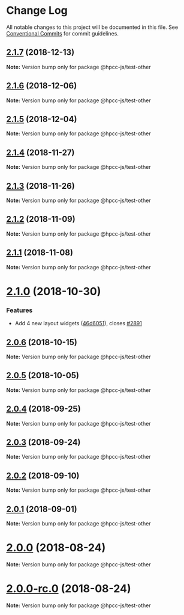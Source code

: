# Change Log

All notable changes to this project will be documented in this file.
See [Conventional Commits](https://conventionalcommits.org) for commit guidelines.

## [2.1.7](https://github.com/GordonSmith/Visualization/compare/@hpcc-js/test-other@2.1.6...@hpcc-js/test-other@2.1.7) (2018-12-13)

**Note:** Version bump only for package @hpcc-js/test-other






## [2.1.6](https://github.com/GordonSmith/Visualization/compare/@hpcc-js/test-other@2.1.5...@hpcc-js/test-other@2.1.6) (2018-12-06)

**Note:** Version bump only for package @hpcc-js/test-other






## [2.1.5](https://github.com/GordonSmith/Visualization/compare/@hpcc-js/test-other@2.1.4...@hpcc-js/test-other@2.1.5) (2018-12-04)

**Note:** Version bump only for package @hpcc-js/test-other






## [2.1.4](https://github.com/GordonSmith/Visualization/compare/@hpcc-js/test-other@2.1.3...@hpcc-js/test-other@2.1.4) (2018-11-27)

**Note:** Version bump only for package @hpcc-js/test-other






<a name="2.1.3"></a>
## [2.1.3](https://github.com/GordonSmith/Visualization/compare/@hpcc-js/test-other@2.1.2...@hpcc-js/test-other@2.1.3) (2018-11-26)

**Note:** Version bump only for package @hpcc-js/test-other





<a name="2.1.2"></a>
## [2.1.2](https://github.com/GordonSmith/Visualization/compare/@hpcc-js/test-other@2.1.1...@hpcc-js/test-other@2.1.2) (2018-11-09)

**Note:** Version bump only for package @hpcc-js/test-other





<a name="2.1.1"></a>
## [2.1.1](https://github.com/GordonSmith/Visualization/compare/@hpcc-js/test-other@2.1.0...@hpcc-js/test-other@2.1.1) (2018-11-08)

**Note:** Version bump only for package @hpcc-js/test-other





<a name="2.1.0"></a>
# [2.1.0](https://github.com/GordonSmith/Visualization/compare/@hpcc-js/test-other@2.0.6...@hpcc-js/test-other@2.1.0) (2018-10-30)


### Features

* Add 4 new layout widgets ([46d6051](https://github.com/GordonSmith/Visualization/commit/46d6051)), closes [#2891](https://github.com/GordonSmith/Visualization/issues/2891)





<a name="2.0.6"></a>
## [2.0.6](https://github.com/GordonSmith/Visualization/compare/@hpcc-js/test-other@2.0.5...@hpcc-js/test-other@2.0.6) (2018-10-15)

**Note:** Version bump only for package @hpcc-js/test-other





<a name="2.0.5"></a>
## [2.0.5](https://github.com/GordonSmith/Visualization/compare/@hpcc-js/test-other@2.0.4...@hpcc-js/test-other@2.0.5) (2018-10-05)

**Note:** Version bump only for package @hpcc-js/test-other





<a name="2.0.4"></a>
## [2.0.4](https://github.com/GordonSmith/Visualization/compare/@hpcc-js/test-other@2.0.3...@hpcc-js/test-other@2.0.4) (2018-09-25)

**Note:** Version bump only for package @hpcc-js/test-other





<a name="2.0.3"></a>
## [2.0.3](https://github.com/GordonSmith/Visualization/compare/@hpcc-js/test-other@2.0.2...@hpcc-js/test-other@2.0.3) (2018-09-24)

**Note:** Version bump only for package @hpcc-js/test-other





<a name="2.0.2"></a>
## [2.0.2](https://github.com/GordonSmith/Visualization/compare/@hpcc-js/test-other@2.0.1...@hpcc-js/test-other@2.0.2) (2018-09-10)

**Note:** Version bump only for package @hpcc-js/test-other





<a name="2.0.1"></a>
## [2.0.1](https://github.com/GordonSmith/Visualization/compare/@hpcc-js/test-other@2.0.0...@hpcc-js/test-other@2.0.1) (2018-09-01)

**Note:** Version bump only for package @hpcc-js/test-other





<a name="2.0.0"></a>
# [2.0.0](https://github.com/GordonSmith/Visualization/compare/@hpcc-js/test-other@0.0.57...@hpcc-js/test-other@2.0.0) (2018-08-24)

**Note:** Version bump only for package @hpcc-js/test-other





<a name="2.0.0-rc.0"></a>
# [2.0.0-rc.0](https://github.com/GordonSmith/Visualization/compare/@hpcc-js/test-other@0.0.57...@hpcc-js/test-other@2.0.0-rc.0) (2018-08-24)

**Note:** Version bump only for package @hpcc-js/test-other
